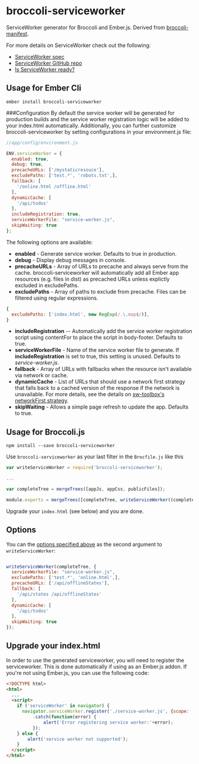 broccoli-serviceworker
=================

ServiceWorker generator for Broccoli and Ember.js.  Derived from [broccoli-manifest](https://github.com/racido/broccoli-manifest).

For more details on ServiceWorker check out the following:
* [ServiceWorker spec](https://slightlyoff.github.io/ServiceWorker/spec/service_worker/)
* [ServiceWorker GitHub repo](https://github.com/slightlyoff/ServiceWorker)
* [Is ServiceWorker ready?](https://jakearchibald.github.io/isserviceworkerready/)

Usage for Ember Cli
-------------------

`ember install broccoli-serviceworker`

###Configuration
By default the service worker will be generated for production builds and the service worker registration logic will be added to your index.html automatically.  Additionally, you can further customize broccoli-serviceworker by setting configurations in your environment.js file:
```JavaScript
//app/config/environment.js

ENV.serviceWorker = {
  enabled: true,
  debug: true,
  precacheURLs: ['/mystaticresouce'],
  excludePaths: ['test.*', 'robots.txt',],
  fallback: [
    '/online.html /offline.html'
  ],
  dynamicCache: [
    '/api/todos'
  ],
  includeRegistration: true,
  serviceWorkerFile: "service-worker.js",
  skipWaiting: true
};
```
The following options are available:
* **enabled** - Generate service worker.  Defaults to true in production.
* **debug** - Display debug messages in console.
* **precacheURLs** - Array of URLs to precache and always serve from the cache.  broccoli-serviceworker will automatically add all Ember app resources (e.g. files in dist) as precached URLs unless explictly excluded in excludePaths.
* **excludePaths** - Array of paths to exclude from precache.  Files can be filtered using regular expressions.
```JavaScript
{
  excludePaths: ['index.html', new RegExp(/.\.map$/)],
}
```
* **includeRegistration** -- Automatically add the service worker registration script using contentFor to place the script in body-footer.  Defaults to true.
* **serviceWorkerFile** - Name of the service worker file to generate.  If **includeRegistration** is set to true, this setting is unused.  Defaults to *service-worker.js*.
* **fallback** - Array of URLs with fallbacks when the resource isn't available via network or cache.
* **dynamicCache** - List of URLs that should use a network first strategy that falls back to a cached version of the response if the network is unavailable.  For more details, see the details on [sw-toolbox's networkFirst strategy](https://github.com/GoogleChrome/sw-toolbox#user-content-toolboxnetworkfirst).
* **skipWaiting** - Allows a simple page refresh to update the app.  Defaults to true.


Usage for Broccoli.js
---------------------

`npm install --save broccoli-serviceworker`

Use `broccoli-serviceworker` as your last filter in the `Brocfile.js` like this

```JavaScript
var writeServiceWorker = require('broccoli-serviceworker');

...

var completeTree = mergeTrees([appJs, appCss, publicFiles]);

module.exports = mergeTrees([completeTree, writeServiceWorker((completeTree)]);
```
Upgrade your `index.html` (see below) and you are done.

Options
-------

You can the [options specified above](#configuration) as the second argument to `writeServiceWorker`:

```JavaScript

writeServiceWorker(completeTree, {
  serviceWorkerFile: "service-worker.js",
  excludePaths: ['test.*', 'online.html',],
  precacheURLs: ['/api/offlineStates'],
  fallback: [
    '/api/states /api/offlineStates'
  ],
  dynamicCache: [
    '/api/todos'
  ],
  skipWaiting: true
});
```

Upgrade your index.html
-----------------------

In order to use the generated serviceworker, you will need to register the serviceworker. This is done automatically if using as an Ember.js addon.
If you're not using Ember.js, you can use the following code:
```HTML
<!DOCTYPE html>
<html>
  ...
  <script>
    if ('serviceWorker' in navigator) {
      navigator.serviceWorker.register('./service-worker.js', {scope: './'})
          .catch(function(error) {
              alert('Error registering service worker:'+error);
          });
    } else {
        alert('service worker not supported');
    }
  </script>
</html>
```
